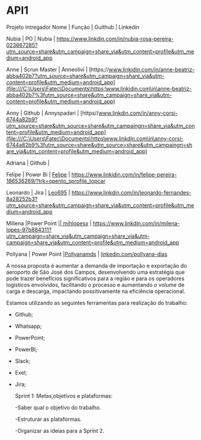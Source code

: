 # API1
Projeto intregador 
Nome | Função | Guithub | Linkedin

Nubia | PO     | Nubia | <https://www.linkdin.com/in/nubia-rosa-pereira-023667285?utm_source=share&utm_campaign=share_via&utm_content=profile&utm_medium=android_app>

Anne | Scrun Master | Anneolivi | [https;//www.linkidin.com/in/anne-beatriz-abba402b7?utm_source=share&utm_campaign=share_via&utm-content=profile&utm_medium=android_app](file:///C:\Users\Fatec\Documents\https;\www.linkidin.com\in\anne-beatriz-abba402b7%3futm_source=share&utm_campaign=share_via&utm-content=profile&utm_medium=android_app)

Anny | Github | Annyspadari | [https//www.linkdin.com/in/anny-corsi-6744a82b9?utm_source=share&utm_source=share&utm_campaingn=share_via&utm_content=profile&utm_medium=android_app](file:///C:\Users\Fatec\Documents\https\www.linkdin.com\in\anny-corsi-6744a82b9%3futm_source=share&utm_source=share&utm_campaingn=share_via&utm_content=profile&utm_medium=android_app)

Adriana | Github |

Felipe | Power Bi | [Felipe](file:///C:\Users\Fatec\Documents\Felipe) | <https://www.linkidin.com/in/felipe-pereira-186536269/?trk=opento_sprofile_topcar>

Leonardo | Jira | [Leo695](file:///C:\Users\Fatec\Documents\Leo695) | <https://www.linkdin.com/in/leonardo-fernandes-8a28252b3?utm_source=share&utm_campaign=share_via&utm_content=profile&utm_medium=android_app>

Millena |Power Point |[| mihlopesx](file:///C:\Users\Fatec\Documents\|%20mihlopesx) | <https://www.linkdin.com/in/milena-lopes-97b884311?utm_campaign=share_via&utm_campaign=share_via&utm-campaign=share_via&utm_content=profile&utm_medium=android_app>

Pollyana | Power Point |[Pollyanamds](file:///C:\Users\Fatec\Documents\Pollyanamds) | [linkedin.com/pollyana-dias](file:///C:\Users\Fatec\Documents\linkedin.com\pollyana-dias)

A nossa proposta é aumentar a demanda de importação e exportação do aeroporto de São José dos Campos, desenvolvendo uma estratégia que pode trazer benefícios significativos para a região e para os operadores logísticos envolvidos, facilitando o processo e aumentando o volume de carga e descarga, impactando possitivamente na eficiência operacional.

Estamos utilizando as seguintes ferramentas para realização do trabalho:

- Github;
- Whatsapp;
- PowerPoint;
- PowerBI;
- Slack;
- Exel;
- Jira;

  Sprint 1: Metas,objetivos e plataformas:
  
  -Saber qual o objetivo do trabalho.

  -Estruturar as plataformas.

  -Organizar as ideias para a Sprint 2.
